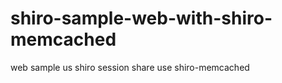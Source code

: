 shiro-sample-web-with-shiro-memcached
=====================================

web sample us shiro session share use shiro-memcached